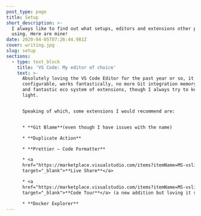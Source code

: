 ```yaml
---
post_type: page
title: Setup
short_description: >-
  I always like to find out what setups, editors and extensions other people are
  using. Here are mine!
date: 2020-04-05T07:26:44.981Z
cover: writing.jpg
slug: setup
sections:
  - type: text_block
    title: 'VS Code: My editor of choice'
    text: >-
      Absolutely loving the VS Code Editor for the past year or so, it is highly
      configurable, works fantastically, no more Git integration memory issues
      and fantastic eco system of extensions, though I always try to keep it
      light.


      Speaking of which, some extensions I would recommend are:


      * **Git Blame**(even though I have issues with the name)

      * **Duplicate Action**

      * **Prettier – Code Formatter**

      * <a
      href="https://marketplace.visualstudio.com/items?itemName=MS-vsliveshare.vsliveshare-pack"
      target="_blank">**Live Share**</a>

      * <a
      href="https://marketplace.visualstudio.com/items?itemName=MS-vsliveshare.vsliveshare-pack"
      target="_blank">**Code Tour**</a> (a new addition but loving it so far)

      * **Docker Explorer**
---
```

